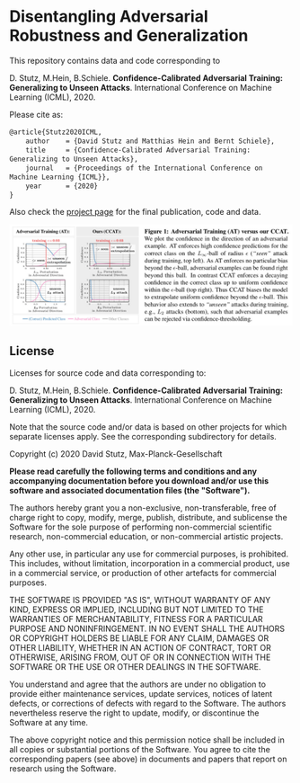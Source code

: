 # Disentangling Adversarial Robustness and Generalization

This repository contains data and code corresponding to

D. Stutz, M.Hein, B.Schiele. **Confidence-Calibrated Adversarial Training: Generalizing to Unseen Attacks**. International Conference on Machine Learning (ICML), 2020.

Please cite as:

    @article{Stutz2020ICML,
	    author    = {David Stutz and Matthias Hein and Bernt Schiele},
	    title     = {Confidence-Calibrated Adversarial Training: Generalizing to Unseen Attacks},
	    journal   = {Proceedings of the International Conference on Machine Learning {ICML}},
	    year      = {2020}
	}


Also check the [project page](https://davidstutz.de/projects/confidence-calibrated-adversarial-training/) for the final publication, code and data.

![Confidence-Calibrated Adversarial Training.](screenshot.jpg?raw=true "Confidence-Calibrated Adversarial Training.")

## License

Licenses for source code and data corresponding to:

D. Stutz, M.Hein, B.Schiele. **Confidence-Calibrated Adversarial Training: Generalizing to Unseen Attacks**. International Conference on Machine Learning (ICML), 2020.

Note that the source code and/or data is based on other projects for which separate licenses apply. See the corresponding subdirectory for details.

Copyright (c) 2020 David Stutz, Max-Planck-Gesellschaft

**Please read carefully the following terms and conditions and any accompanying documentation before you download and/or use this software and associated documentation files (the "Software").**

The authors hereby grant you a non-exclusive, non-transferable, free of charge right to copy, modify, merge, publish, distribute, and sublicense the Software for the sole purpose of performing non-commercial scientific research, non-commercial education, or non-commercial artistic projects.

Any other use, in particular any use for commercial purposes, is prohibited. This includes, without limitation, incorporation in a commercial product, use in a commercial service, or production of other artefacts for commercial purposes.

THE SOFTWARE IS PROVIDED "AS IS", WITHOUT WARRANTY OF ANY KIND, EXPRESS OR IMPLIED, INCLUDING BUT NOT LIMITED TO THE WARRANTIES OF MERCHANTABILITY, FITNESS FOR A PARTICULAR PURPOSE AND NONINFRINGEMENT. IN NO EVENT SHALL THE AUTHORS OR COPYRIGHT HOLDERS BE LIABLE FOR ANY CLAIM, DAMAGES OR OTHER LIABILITY, WHETHER IN AN ACTION OF CONTRACT, TORT OR OTHERWISE, ARISING FROM, OUT OF OR IN CONNECTION WITH THE SOFTWARE OR THE USE OR OTHER DEALINGS IN THE SOFTWARE.

You understand and agree that the authors are under no obligation to provide either maintenance services, update services, notices of latent defects, or corrections of defects with regard to the Software. The authors nevertheless reserve the right to update, modify, or discontinue the Software at any time.

The above copyright notice and this permission notice shall be included in all copies or substantial portions of the Software. You agree to cite the corresponding papers (see above) in documents and papers that report on research using the Software.

